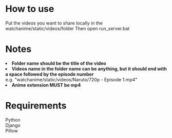 # How to use
Put the videos you want to share locally in the watchanime/static/videos/folder 
Then open run_server.bat

# Notes
<li><b>Folder name should be the title of the video</b></li>
<li><b>Videos name in the folder name can be anything, but it should end with a space followed by the episode number</b></li>
  e.g. "watchanime/static/videos/Naruto/720p - Episode 1.mp4"
<li><b>Anime extension MUST be mp4</b></li>


# Requirements
Python <br/>
Django <br/>
Pillow <br/>
